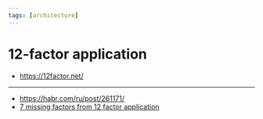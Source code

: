 ```yaml
---
tags: [architecture]
---
```


# 12-factor application

- https://12factor.net/

---

- https://habr.com/ru/post/261171/
- [7 missing factors from 12 factor application](https://medium.com/ibm-cloud/7-missing-factors-from-12-factor-application-2a3e1169bd9d)
